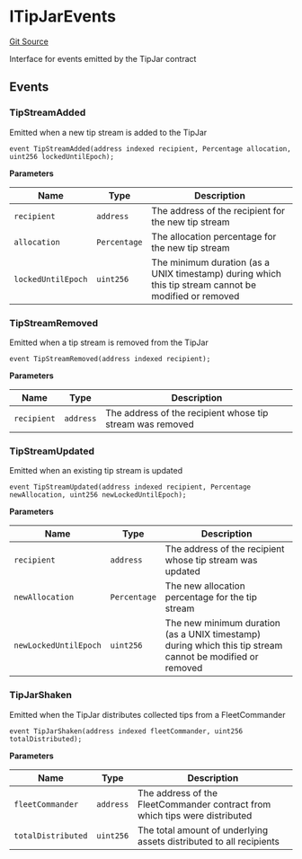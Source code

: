 # ITipJarEvents
[Git Source](https://github.com/OasisDEX/summer-earn-protocol/blob/0276900cbe9b1188d82d1b9bcbb8c174e79a15a1/src/events/ITipJarEvents.sol)

Interface for events emitted by the TipJar contract


## Events
### TipStreamAdded
Emitted when a new tip stream is added to the TipJar


```solidity
event TipStreamAdded(address indexed recipient, Percentage allocation, uint256 lockedUntilEpoch);
```

**Parameters**

|Name|Type|Description|
|----|----|-----------|
|`recipient`|`address`|The address of the recipient for the new tip stream|
|`allocation`|`Percentage`|The allocation percentage for the new tip stream|
|`lockedUntilEpoch`|`uint256`|The minimum duration (as a UNIX timestamp) during which this tip stream cannot be modified or removed|

### TipStreamRemoved
Emitted when a tip stream is removed from the TipJar


```solidity
event TipStreamRemoved(address indexed recipient);
```

**Parameters**

|Name|Type|Description|
|----|----|-----------|
|`recipient`|`address`|The address of the recipient whose tip stream was removed|

### TipStreamUpdated
Emitted when an existing tip stream is updated


```solidity
event TipStreamUpdated(address indexed recipient, Percentage newAllocation, uint256 newLockedUntilEpoch);
```

**Parameters**

|Name|Type|Description|
|----|----|-----------|
|`recipient`|`address`|The address of the recipient whose tip stream was updated|
|`newAllocation`|`Percentage`|The new allocation percentage for the tip stream|
|`newLockedUntilEpoch`|`uint256`|The new minimum duration (as a UNIX timestamp) during which this tip stream cannot be modified or removed|

### TipJarShaken
Emitted when the TipJar distributes collected tips from a FleetCommander


```solidity
event TipJarShaken(address indexed fleetCommander, uint256 totalDistributed);
```

**Parameters**

|Name|Type|Description|
|----|----|-----------|
|`fleetCommander`|`address`|The address of the FleetCommander contract from which tips were distributed|
|`totalDistributed`|`uint256`|The total amount of underlying assets distributed to all recipients|

